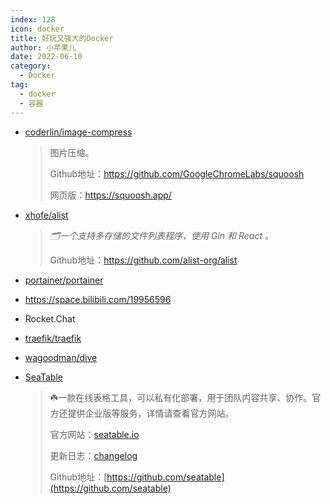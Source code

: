 ```yaml
---
index: 128
icon: docker
title: 好玩又强大的Docker
author: 小苹果儿
date: 2022-06-10
category:
  - Docker
tag:
  - docker
  - 容器
---
```




- [coderlin/image-compress](https://registry.hub.docker.com/r/coderlin/image-compress)

  > 图片压缩。
  >
  > Github地址：https://github.com/GoogleChromeLabs/squoosh
  >
  > 网页版：https://squoosh.app/

- [xhofe/alist](https://hub.docker.com/r/xhofe/alist)

  > *🗂️一个支持多存储的文件列表程序，使用 Gin 和 React 。*
  >
  > Github地址：https://github.com/alist-org/alist

- [portainer/portainer](https://github.com/portainer/portainer)

- https://space.bilibili.com/19956596

- Rocket.Chat

- [traefik/traefik](https://github.com/traefik/traefik)

- [wagoodman/dive](https://github.com/wagoodman/dive)

- [SeaTable](https://hub.docker.com/r/seatable/seatable-developer)
  
  > :shamrock:一款在线表格工具，可以私有化部署，用于团队内容共享、协作。官方还提供企业版等服务，详情请查看官方网站。
  >
  > 官方网站：[seatable.io](https://seatable.io/)
  >
  > 更新日志：[changelog](https://seatable.io/docs/changelog/)
  >
  > Github地址：[https://github.com/seatable](https://github.com/seatable)
  

